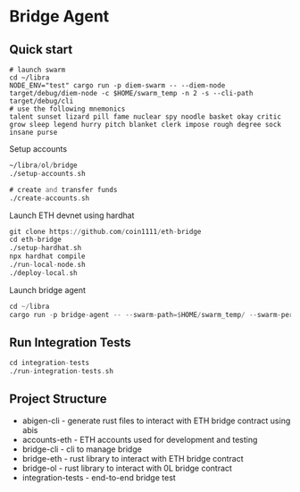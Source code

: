 # Bridge Agent


## Quick start

```
# launch swarm
cd ~/libra
NODE_ENV="test" cargo run -p diem-swarm -- --diem-node target/debug/diem-node -c $HOME/swarm_temp -n 2 -s --cli-path target/debug/cli
# use the following mnemonics
talent sunset lizard pill fame nuclear spy noodle basket okay critic grow sleep legend hurry pitch blanket clerk impose rough degree sock insane purse
```

Setup accounts
```asm
~/libra/ol/bridge
./setup-accounts.sh

# create and transfer funds
./create-accounts.sh
```

Launch ETH devnet using hardhat
```asm
git clone https://github.com/coin1111/eth-bridge
cd eth-bridge
./setup-hardhat.sh
npx hardhat compile
./run-local-node.sh
./deploy-local.sh
```

Launch bridge agent
```asm
cd ~/libra
cargo run -p bridge-agent -- --swarm-path=$HOME/swarm_temp/ --swarm-persona=alice  -a 708B1D23219EB737035CB29A68F0F3A8 agent 
```

## Run Integration Tests
```asm
cd integration-tests
./run-integration-tests.sh
```

## Project Structure
* abigen-cli - generate rust files to interact with ETH bridge contract using abis
* accounts-eth - ETH accounts used for development and testing
* bridge-cli - cli to manage bridge
* bridge-eth - rust library to interact with ETH bridge contract
* bridge-ol - rust library to interact with 0L bridge contract
* integration-tests - end-to-end bridge test
